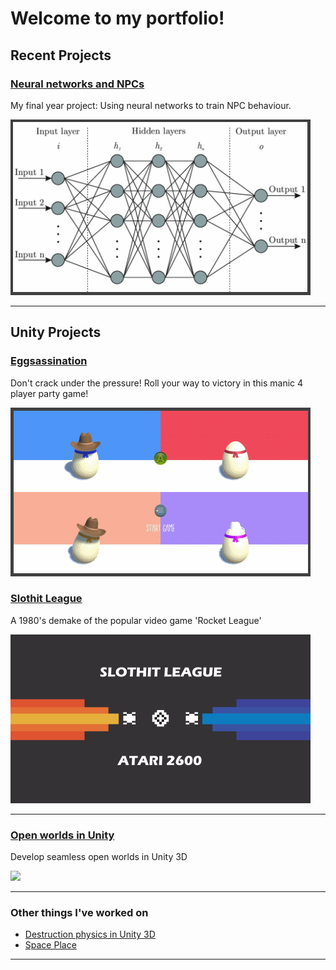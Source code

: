 # Welcome to my portfolio!

## Recent Projects 

### [Neural networks and NPCs](OrganicNonPlayableCharacters.md)
My final year project: Using neural networks to train NPC behaviour.

<img src="images/nn.png">

---
## Unity Projects
### [Eggsassination](/Eggsassination.md)

Don't crack under the pressure!
Roll your way to victory in this manic 4 player party game!

<img src="images/Eggsassination.png">

### [Slothit League](/Slothit-League.md)

A 1980's demake of the popular video game 'Rocket League'

<img src="images/sloth_thumb.png">

---

### [Open worlds in Unity](/OpenWorldsInUnity.md)
Develop seamless open worlds in Unity 3D

<img src="http://i3.ytimg.com/vi/nOdQnMDJMpI/hqdefault.jpg">

---

### Other things I've worked on

- [Destruction physics in Unity 3D](/DestructionPhysics.md)
- [Space Place](/SpacePlaceProject.md)

---

